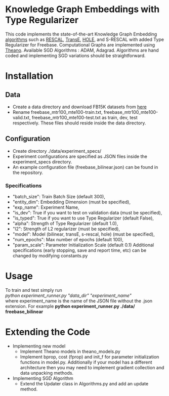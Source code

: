 # Knowledge Graph Embeddings with Type Regularizer


This code implements the state-of-the-art Knowledge Graph Embedding [algorithms](http://www.cs.technion.ac.il/~gabr/publications/papers/Nickel2016RRM.pdf) such as [RESCAL](http://www.dbs.ifi.lmu.de/~tresp/papers/p271.pdf), [TransE](http://papers.nips.cc/paper/5071-translating-embeddings-for-modeling-multi-relational-data), [HOLE](http://www.aaai.org/ocs/index.php/AAAI/AAAI16/paper/download/12484/11828), and S-RESCAL with added Type Regularizer for Freebase. Computational Graphs are implemented using [Theano](http://deeplearning.net/software/theano/). Available SGD Algorithms : ADAM, Adagrad. Algorithms are hand coded and implementing SGD variations should be straightforward.

# Installation
## Data
* Create a data directory and download FB15K datasets from [here](https://everest.hds.utc.fr/lib/exe/fetch.php?media=en:fb15k.tgz)
* Rename freebase_mtr100_mte100-train.txt, freebase_mtr100_mte100-valid.txt, freebase_mtr100_mte100-test.txt as train, dev, test respectively. These files should reside inside the data directory.

## Configuration
* Create directory ./data/experiment_specs/
* Experiment configurations are specified as JSON files inside the experiment_specs directory.
* An example configuration file (freebase_bilinear.json) can be found in the repository.
### Specifications
* "batch_size": Train Batch Size (default 300),
* "entity_dim": Embedding Dimension (must be specified),
* "exp_name": Experiment Name,
* "is_dev": True if you want to test on validation data (must be specified),
* "is_typed": True if you want to use Type Regularizer (default False),
* "alpha": Strength of Type Regularizer (default 1.0),
* "l2": Strength of L2 regularizer (must be specified),
* "model": Model (bilinear, transE, s-rescal, hole) (must be specified),
* "num_epochs": Max number of epochs (default 100),
* "param_scale": Parameter Initialization Scale (default 0.1)
Additional specifications (early stopping, save and report time, etc) can be changed by modifying constants.py

# Usage
To train and test simply run  
*python experiment_runner.py "data_dir" "experiment_name"*  
where experiment_name is the name of the JSON file without the .json extension. For example
**python experiment_runner.py ./data/ freebase_bilinear**

# Extending the Code
* Implementing new model
  * Implement Theano models in theano_models.py
  * Implement bprop, cost (fprop) and init_f for parameter initialization functions in model.py. Additionally if your model has a different architecture then you may need to implement gradient collection and data unpacking methods.
* Implementing SGD Algorithm
  * Extend the Updater class in Algorithms.py and add an update method.


